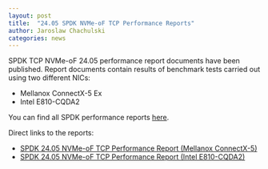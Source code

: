 ```yaml
---
layout: post
title:  "24.05 SPDK NVMe-oF TCP Performance Reports"
author: Jaroslaw Chachulski
categories: news
---
```


SPDK TCP NVMe-oF 24.05 performance report documents have been published.
Report documents contain results of benchmark tests carried out using
two different NICs:

* Mellanox ConnectX-5 Ex
* Intel E810-CQDA2

You can find all SPDK performance reports [here](https://spdk.io/doc/performance_reports.html).

Direct links to the reports:

- [SPDK 24.05 NVMe-oF TCP Performance Report (Mellanox ConnectX-5)](https://ci.spdk.io/download/performance-reports/SPDK_tcp_mlx_perf_report_2405.pdf)
- [SPDK 24.05 NVMe-oF TCP Performance Report (Intel E810-CQDA2)](https://ci.spdk.io/download/performance-reports/SPDK_tcp_cvl_perf_report_2405.pdf)
